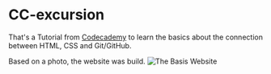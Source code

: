 # CC-excursion

That's a Tutorial from [Codecademy](https://www.codecademy.com/) to learn the basics about the connection between HTML, CSS and Git/GitHub.


Based on a photo, the website was build.
![The Basis Website]([sss](https://raw.githubusercontent.com/SarahBuehler/CC-excursion/main/excursion.webp) "The Basis Website")

